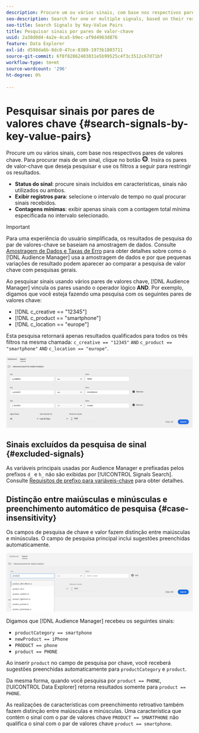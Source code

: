 ```yaml
---
description: Procure um ou vários sinais, com base nos respectivos pares de valores chave.
seo-description: Search for one or multiple signals, based on their respective key-value pairs.
seo-title: Search Signals by Key-Value Pairs
title: Pesquisar sinais por pares de valor-chave
uuid: 2a38d0d4-4a2e-4ca5-b9ec-af9d4963d876
feature: Data Explorer
exl-id: d598da6b-8dc0-47ce-8389-1973b1803711
source-git-commit: 6f8f82062403831e5b99525c4f3c3512c67d71bf
workflow-type: tm+mt
source-wordcount: '296'
ht-degree: 0%

---
```


# Pesquisar sinais por pares de valores chave {#search-signals-by-key-value-pairs}

Procure um ou vários sinais, com base nos respectivos pares de valores chave.
Para procurar mais de um sinal, clique no botão ![Adicionar](assets/icon_add.png). Insira os pares de valor-chave que deseja pesquisar e use os filtros a seguir para restringir os resultados.

* **Status do sinal**: procure sinais incluídos em características, sinais não utilizados ou ambos.
* **Exibir registros para**: selecione o intervalo de tempo no qual procurar sinais recebidos.
* **Contagens mínimas**: exibir apenas sinais com a contagem total mínima especificada no intervalo selecionado.

>[!IMPORTANT]
>
>Para uma experiência do usuário simplificada, os resultados de pesquisa do par de valores-chave se baseiam na amostragem de dados. Consulte [Amostragem de Dados e Taxas de Erro](/help/using/reporting/report-sampling.md) para obter detalhes sobre como o [!DNL Audience Manager] usa a amostragem de dados e por que pequenas variações de resultado podem aparecer ao comparar a pesquisa de valor chave com pesquisas gerais.

Ao pesquisar sinais usando vários pares de valores chave, [!DNL Audience Manager] vincula os pares usando o operador lógico **AND**. Por exemplo, digamos que você esteja fazendo uma pesquisa com os seguintes pares de valores chave:

* [!DNL c_creative == "12345"]
* [!DNL c_product == "smartphone"]
* [!DNL c_location == "europe"]

Esta pesquisa retornará apenas resultados qualificados para todos os três filtros na mesma chamada: `c_creative == "12345"` `AND` `c_product == "smartphone"` `AND` `c_location == "europe"`.

![](assets/signals-search.png)

## Sinais excluídos da pesquisa de sinal {#excluded-signals}

As variáveis principais usadas por Audience Manager e prefixadas pelos prefixos `d_` e `h_` não são exibidas por [!UICONTROL Signals Search]. Consulte [Requisitos de prefixo para variáveis-chave](../../traits/trait-variable-prefixes.md) para obter detalhes.

## Distinção entre maiúsculas e minúsculas e preenchimento automático de pesquisa {#case-insensitivity}

Os campos de pesquisa de chave e valor fazem distinção entre maiúsculas e minúsculas. O campo de pesquisa principal inclui sugestões preenchidas automaticamente.

![](assets/signal-search-suggestions.png)

Digamos que [!DNL Audience Manager] recebeu os seguintes sinais:

* `productCategory == smartphone`
* `newProduct == iPhone`
* `PRODUCT == phone`
* `product == PHONE`

Ao inserir `product` no campo de pesquisa por chave, você receberá sugestões preenchidas automaticamente para `productCategory` e `product`.

Da mesma forma, quando você pesquisa por `product == PHONE`, [!UICONTROL Data Explorer] retorna resultados somente para `product == PHONE`.

As realizações de características com preenchimento retroativo também fazem distinção entre maiúsculas e minúsculas. Uma característica que contém o sinal com o par de valores chave `PRODUCT == SMARTPHONE` não qualifica o sinal com o par de valores chave `product == smartphone`.
